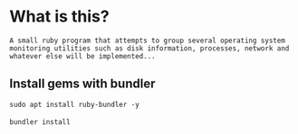 # What is this?  
```
A small ruby program that attempts to group several operating system monitoring utilities such as disk information, processes, network and whatever else will be implemented...   
```
## Install gems with bundler  
`sudo apt install ruby-bundler -y`  
<br>
`bundler install`  
